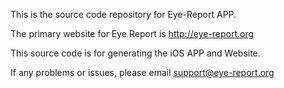 This is the source code repository for Eye-Report APP. 

The primary website for Eye Report is http://eye-report.org

This source code is for generating the iOS APP and Website.

If any problems or issues, please email support@eye-report.org



